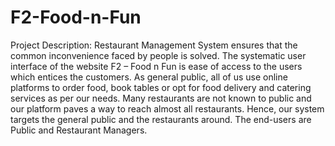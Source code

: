 # F2-Food-n-Fun
Project Description:
Restaurant Management System ensures that the common inconvenience faced by people is solved. The systematic user interface of the website F2 – Food n Fun is ease of access to the users which entices the customers. As general public, all of us use online platforms to order food, book tables or opt for food delivery and catering services as per our needs. Many restaurants are not known to public and our platform paves a way to reach almost all restaurants. Hence, our system targets the general public and the restaurants around. The end-users are Public and Restaurant Managers.
